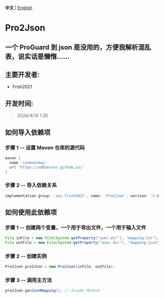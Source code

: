 **中文** | [English](https://github.com/smbServer/Pro2Json/README.md)
# Pro2Json
## 一个 ProGuard 到 json 是没用的，方便我解析混乱表，说实话是懒惰......

## 主要开发者:
- Frish2021

## 开发时间:
> 2024/4/14 1:26

## 如何导入依赖项
### 步骤 1 -- 设置 Maven 仓库的源代码
```gradle
maven {
  name 'sunmoonbay'
  url 'https://smbServer.github.io/'
}
```

### 步骤 2  -- 导入依赖关系
``` gradle
implementation group: 'xyz.frish2021', name: 'Pro2Json', version: '1.0.0'
```

## 如何使用此依赖项

### 步骤 1 -- 创建两个变量，一个用于导出文件，一个用于输入文件
``` java
File inFile = new File(System.getProperty("user.dir"), "mapping.txt"); // input ProGuard mapping
File outFile = new File(System.getProperty("user.dir"), "mapping.json"); // output json mapping
```

### 步骤 2  -- 创建实例
```java
Pro2Json pro2Json = new Pro2Json(inFile, outFile);
```

### 步骤 3  -- 调用主方法
```java
pro2Json.genJsonMapping(); // Invoke Method
```

